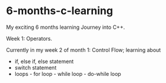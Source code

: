 # 6-months-c-learning
My exciting 6 months learning Journey into C++. 

Week 1: Operators.

Currently in my week 2 of month 1:
Control Flow; learning about 
* if, else if, else statement
* switch statement
* loops - for loop
        - while loop
        - do-while loop